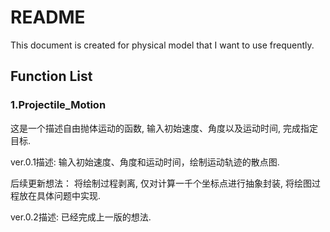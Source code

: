 # README

This document is created for physical model that I want to use frequently.

## Function List

### 1.Projectile_Motion

这是一个描述自由抛体运动的函数, 输入初始速度、角度以及运动时间, 完成指定目标.

ver.0.1描述:
输入初始速度、角度和运动时间，绘制运动轨迹的散点图.

后续更新想法：
将绘制过程剥离, 仅对计算一千个坐标点进行抽象封装, 将绘图过程放在具体问题中实现.

ver.0.2描述:
已经完成上一版的想法.